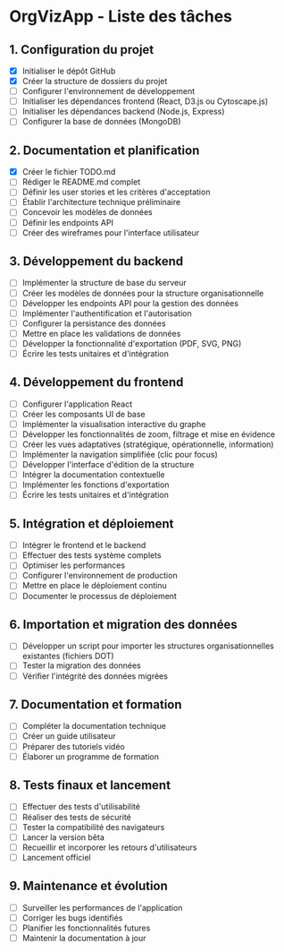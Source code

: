 # OrgVizApp - Liste des tâches

## 1. Configuration du projet

- [x] Initialiser le dépôt GitHub
- [x] Créer la structure de dossiers du projet
- [ ] Configurer l'environnement de développement
- [ ] Initialiser les dépendances frontend (React, D3.js ou Cytoscape.js)
- [ ] Initialiser les dépendances backend (Node.js, Express)
- [ ] Configurer la base de données (MongoDB)

## 2. Documentation et planification

- [x] Créer le fichier TODO.md
- [ ] Rédiger le README.md complet
- [ ] Définir les user stories et les critères d'acceptation
- [ ] Établir l'architecture technique préliminaire
- [ ] Concevoir les modèles de données
- [ ] Définir les endpoints API
- [ ] Créer des wireframes pour l'interface utilisateur

## 3. Développement du backend

- [ ] Implémenter la structure de base du serveur
- [ ] Créer les modèles de données pour la structure organisationnelle
- [ ] Développer les endpoints API pour la gestion des données
- [ ] Implémenter l'authentification et l'autorisation
- [ ] Configurer la persistance des données
- [ ] Mettre en place les validations de données
- [ ] Développer la fonctionnalité d'exportation (PDF, SVG, PNG)
- [ ] Écrire les tests unitaires et d'intégration

## 4. Développement du frontend

- [ ] Configurer l'application React
- [ ] Créer les composants UI de base
- [ ] Implémenter la visualisation interactive du graphe
- [ ] Développer les fonctionnalités de zoom, filtrage et mise en évidence
- [ ] Créer les vues adaptatives (stratégique, opérationnelle, information)
- [ ] Implémenter la navigation simplifiée (clic pour focus)
- [ ] Développer l'interface d'édition de la structure
- [ ] Intégrer la documentation contextuelle
- [ ] Implémenter les fonctions d'exportation
- [ ] Écrire les tests unitaires et d'intégration

## 5. Intégration et déploiement

- [ ] Intégrer le frontend et le backend
- [ ] Effectuer des tests système complets
- [ ] Optimiser les performances
- [ ] Configurer l'environnement de production
- [ ] Mettre en place le déploiement continu
- [ ] Documenter le processus de déploiement

## 6. Importation et migration des données

- [ ] Développer un script pour importer les structures organisationnelles existantes (fichiers DOT)
- [ ] Tester la migration des données
- [ ] Vérifier l'intégrité des données migrées

## 7. Documentation et formation

- [ ] Compléter la documentation technique
- [ ] Créer un guide utilisateur
- [ ] Préparer des tutoriels vidéo
- [ ] Élaborer un programme de formation

## 8. Tests finaux et lancement

- [ ] Effectuer des tests d'utilisabilité
- [ ] Réaliser des tests de sécurité
- [ ] Tester la compatibilité des navigateurs
- [ ] Lancer la version bêta
- [ ] Recueillir et incorporer les retours d'utilisateurs
- [ ] Lancement officiel

## 9. Maintenance et évolution

- [ ] Surveiller les performances de l'application
- [ ] Corriger les bugs identifiés
- [ ] Planifier les fonctionnalités futures
- [ ] Maintenir la documentation à jour
